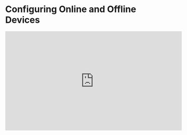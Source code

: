 # Configuring Online and Offline Devices


<iframe width="560" height="315" src="https://www.youtube.com/embed/VvLr1arO3EI" frameborder="0" allow="accelerometer; autoplay; encrypted-media; gyroscope; picture-in-picture" allowfullscreen></iframe>